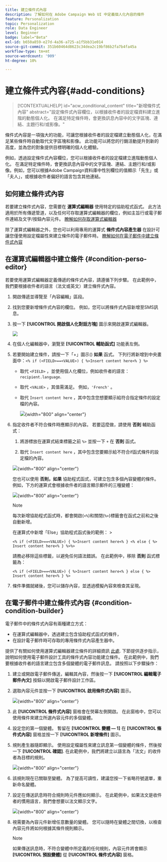 ```yaml
---
title: 建立條件式內容
description: 了解如何在 Adobe Campaign Web UI 中定義個人化內容的條件
feature: Personalization
topic: Personalization
role: Data Engineer
level: Beginner
badge: label="Beta"
exl-id: b650a859-e27d-4a36-a725-a1f5bb31e014
source-git-commit: 351b60464d8623c34dea2c19bf86b2fa7b4fa45a
workflow-type: tm+mt
source-wordcount: '909'
ht-degree: 10%

---
```


# 建立條件式內容{#add-conditions}

>[!CONTEXTUALHELP]
>id="acw_conditional_content"
>title="新增條件式內容"
>abstract="設定條件式內容欄位，以根據收件者的設定檔資料建立進階的動態個人化。 在滿足特定條件時，會更換訊息內容中的文字區塊、連結、主題行和/或影像。"

條件式內容是一項強大的功能，可讓您根據收件者的設定檔建立動態個人化，在滿足某些條件時自動取代文字區塊和影像。 此功能可以將您的行銷活動提升到新的高度，並為您的對象提供目標明確的個人化體驗。

例如，透過設定條件式內容欄位，您可以根據收件者的設定檔建立進階動態個人化。 在滿足特定條件時，會更換訊息內容中的文字區塊、連結、主題行和/或影像。例如，您可以根據Adobe Campaign資料庫中性別欄位的值顯示「先生」或「夫人」，或根據收件者偏好的語言包含其他連結。

## 如何建立條件式內容

若要建立條件式內容，您需要在 **運算式編輯器** 使用特定的協助程式函式。 此方法適用於所有傳遞管道，以及任何可存取運算式編輯器的欄位，例如主旨行或電子郵件連結及文字/按鈕內容元件。 [瞭解如何存取運算式編輯器](gs-personalization.md/#access)

除了運算式編輯器之外，您也可以利用專用的運算式 **條件式內容產生器** 在設計可讓您僅使用設定檔屬性來建立條件的電子郵件時。 [瞭解如何在電子郵件中建立條件式內容](#condition-condition-builder)

## 在運算式編輯器中建立條件 {#condition-perso-editor}

若要使用運算式編輯器定義傳遞的條件式內容，請遵循下列步驟。 在此範例中，我們要根據收件者的語言（法文或英文）建立條件式內容。

1. 開啟傳遞並導覽至「內容編輯」區段。

1. 找到您要新增條件式內容的欄位。 例如，您可以將條件式內容新增至SMS訊息。

1. 按一下 **[!UICONTROL 開啟個人化對話方塊]** 圖示來開啟運算式編輯器。

   ![](assets/open-perso-editor-sms.png)

1. 在個人化編輯器中，瀏覽至 **[!UICONTROL 輔助函式]** 功能表左側。

1. 若要開始建立條件，請按一下「+」圖示() **如果** 函式。 下列行將新增到中央畫面中：`<% if (<FIELD>==<VALUE>) { %>Insert content here<% } %>`

   * 取代 `<FIELD>` ，並使用個人化欄位，例如收件者的語言： `recipient.language`.
   * 取代 `<VALUE>` ，其值需滿足。 例如，`'French'` 。
   * 取代 `Ìnsert content here` ，其中包含您想要顯示給符合指定條件的設定檔的內容。

     ![](assets/condition-sample1.png){width="800" align="center"}

1. 指定收件者不符合條件時應顯示的內容。 若要這麼做，請使用 **否則** 輔助函式：

   1. 將游標放在運算式結束標籤之前 `%>` 並按一下 `+` 在 **否則** 函式。

   1. 取代 `Ìnsert content here` ，其中包含您要顯示給不符合if函式條件的設定檔的內容。

   ![](assets/condition-sample2.png){width="800" align="center"}

   您也可以使用 **否則，如果** 協助程式函式，可建立包含多個內容變體的條件。 例如，下方的運算式會根據收件者的語言顯示郵件的三種變體：

   ![](assets/condition-sample3.png){width="800" align="center"}

   >[!NOTE]
   >
   >每次新增協助程式函式時，都會開啟(`<%`)和關閉(`%>`)標籤會在函式之前和之後自動新增。
   >
   >在運算式中新增「Else」協助程式函式後的範例： >
   >
   >`<% if (<FIELD>==<VALUE>) { %>Insert content here<% } <% else { %> Insert content here<% } %>%>`
   >
   >請務必移除這些標籤，以避免任何語法錯誤。 在此範例中，移除 **否則** 函式標籤為：
   >
   >`<% if (<FIELD>==<VALUE>) { %>Insert content here<% } else { %> Insert content here<% } %>`

1. 條件準備就緒後，您可以儲存內容，並透過模擬內容來檢查其呈現。

## 在電子郵件中建立條件式內容 {#condition-condition-builder}

電子郵件中的條件式內容有兩種建立方式：
* 在運算式編輯器中，透過建立包含協助程式函式的條件，
* 在設計電子郵件時可存取的專用條件式內容產生器中。

提供了有關如何使用運算式編輯器建立條件的詳細資訊 [此處](#condition-perso-editor). 下節提供逐步指示，說明如何使用電子郵件設計工具的條件式內容功能建立條件。 在此範例中，我們要根據收件者的語言建立包含多個變體的電子郵件訊息。 請按照以下步驟操作：

1. 建立或開啟電子郵件傳送，編輯其內容，然後按一下 **[!UICONTROL 編輯電子郵件內文]** 按鈕以開啟電子郵件設計工作區。

1. 選取內容元件並按一下 **[!UICONTROL 啟用條件式內容]** 圖示。

   ![](assets/condition-email-enable.png){width="800" align="center"}

1. 此 **[!UICONTROL 條件式內容]** 窗格會在熒幕左側開啟。 在此窗格中，您可以使用條件來建立所選內容元件的多個變體。

1. 設定您的第一個變體。 暫留在 **[!UICONTROL 變體 — 1]** 在 **[!UICONTROL 條件式內容]** 窗格並按一下 **[!UICONTROL 新增條件]** 圖示。

1. 規則產生器隨即顯示。 使用設定檔屬性來建立訊息第一個變體的條件，然後按一下 **[!UICONTROL 確認]**. 在此範例中，我們將建立以語言為「法文」的收件者為目標的規則。

   ![](assets/condition-email-rule.png){width="800" align="center"}

1. 該規則現在已關聯至變體。 為了提高可讀性，建議您按一下省略符號選單，重新命名變體。

1. 設定在傳送訊息時符合規則時元件應如何顯示。 在此範例中，如果法文是收件者的慣用語言，我們會想要以法文顯示文字。

   ![](assets/condition-email-variant1.png){width="800" align="center"}

1. 視需要為內容元件新增任意數量的變體。 您可以隨時在變體之間切換，以檢查內容元件將如何根據其條件規則顯示。

   >[!NOTE]
   >如果傳送訊息時，不符合變體中所定義的任何規則，內容元件將會顯示 **[!UICONTROL 預設變體]** 從 **[!UICONTROL 條件式內容]** 窗格。
